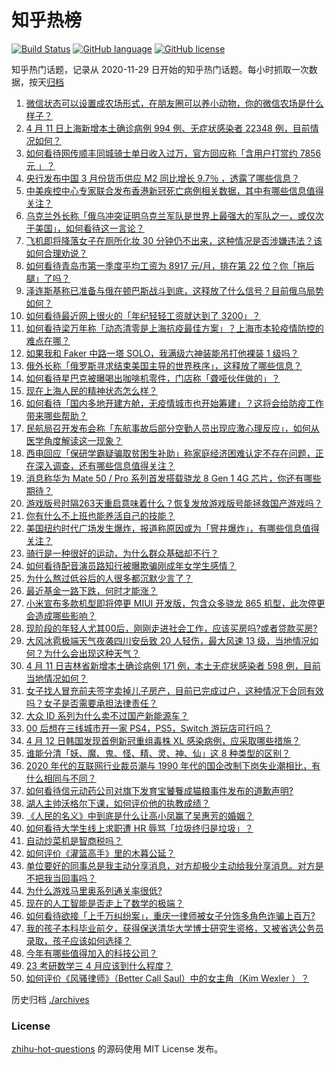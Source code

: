 # 知乎热榜
[![Build Status](https://github.com/ToWeLong/zhihu-hot-questions/workflows/CI/badge.svg)](https://github.com/ToWeLong/zhihu-hot-questions/actions)
[![GitHub language](https://img.shields.io/badge/language-golang-orange.svg)](https://golang.org/)
[![GitHub license](https://img.shields.io/github/license/ToWeLong/zhihu-hot-questions)](https://github.com/ToWeLong/zhihu-hot-questions/blob/main/LICENSE)

知乎热门话题，记录从 2020-11-29 日开始的知乎热门话题。每小时抓取一次数据，按天[归档](./archives)

<!-- BEGIN -->

1. [微信状态可以设置成农场形式，在朋友圈可以养小动物，你的微信农场是什么样子？](https://www.zhihu.com/question/527415557)
1. [4 月 11 日上海新增本土确诊病例 994 例、无症状感染者 22348 例，目前情况如何？](https://www.zhihu.com/question/527415988)
1. [如何看待网传顺丰同城骑士单日收入过万，官方回应称「含用户打赏约 7856 元 」？](https://www.zhihu.com/question/527331781)
1. [央行发布中国 3 月份货币供应 M2 同比增长 9.7％ ，透露了哪些信息？](https://www.zhihu.com/question/527309015)
1. [中美疾控中心专家联合发布香港新冠死亡病例相关数据，其中有哪些信息值得关注？](https://www.zhihu.com/question/527368560)
1. [乌克兰外长称「俄乌冲突证明乌克兰军队是世界上最强大的军队之一，或仅次于美国」，如何看待这一言论？](https://www.zhihu.com/question/527253654)
1. [飞机即将降落女子在厕所化妆 30 分钟仍不出来，这种情况是否涉嫌违法？该如何合理劝说？](https://www.zhihu.com/question/527356916)
1. [如何看待青岛市第一季度平均工资为 8917 元/月，排在第 22 位？你「拖后腿」了吗？](https://www.zhihu.com/question/527087565)
1. [泽连斯基称已准备与俄在顿巴斯战斗到底，这释放了什么信号？目前俄乌局势如何？](https://www.zhihu.com/question/527431308)
1. [如何看待最近网上很火的「年纪轻轻工资就达到了 3200」？](https://www.zhihu.com/question/520535266)
1. [如何看待梁万年称「动态清零是上海抗疫最佳方案」？上海市本轮疫情防控的难点在哪？](https://www.zhihu.com/question/527246905)
1. [如果我和 Faker 中路一塔 SOLO，我满级六神装能吊打他裸装 1 级吗？](https://www.zhihu.com/question/526426542)
1. [俄外长称「俄罗斯寻求结束美国主导的世界秩序」，这释放了哪些信息？](https://www.zhihu.com/question/527455034)
1. [如何看待星巴克被曝喝出咖啡机零件，门店称「聋哑伙伴做的」？](https://www.zhihu.com/question/527461477)
1. [现在上海人民的精神状态怎么样？](https://www.zhihu.com/question/526879542)
1. [如何看待「国内多地开建方舱，无疫情城市也开始筹建」？这将会给防疫工作带来哪些帮助？](https://www.zhihu.com/question/527308223)
1. [民航局召开发布会称「东航事故后部分空勤人员出现应激心理反应」，如何从医学角度解读这一现象？](https://www.zhihu.com/question/527296203)
1. [西电回应「保研学霸疑骗取贫困生补助」称家庭经济困难认定不存在问题，正在深入调查，还有哪些信息值得关注？](https://www.zhihu.com/question/527431357)
1. [消息称华为 Mate 50 / Pro 系列首发搭载骁龙 8 Gen 1 4G 芯片，你还有哪些期待？](https://www.zhihu.com/question/526559030)
1. [游戏版号时隔263天重启意味着什么？恢复发放游戏版号能拯救国产游戏吗？](https://www.zhihu.com/question/527463158)
1. [你有什么不上班也能养活自己的技能？](https://www.zhihu.com/question/485023739)
1. [美国纽约时代广场发生爆炸，报道称原因或为「窨井爆炸」，有哪些信息值得关注？](https://www.zhihu.com/question/527249282)
1. [骑行是一种很好的运动，为什么群众基础却不行？](https://www.zhihu.com/question/503126853)
1. [如何看待配音演员路知行被曝欺骗刚成年女学生感情？](https://www.zhihu.com/question/526928250)
1. [为什么熬过低谷后的人很多都沉默少言了？](https://www.zhihu.com/question/521456695)
1. [最近基金一路下跌，何时才能涨？](https://www.zhihu.com/question/526650226)
1. [小米宣布多款机型即将停更 MIUI 开发版，包含众多骁龙 865 机型，此次停更会造成哪些影响？](https://www.zhihu.com/question/526867949)
1. [现阶段的年轻人尤其00后，刚刚走进社会工作，应该买房吗?或者贷款买房?](https://www.zhihu.com/question/527276870)
1. [大风冰雹极端天气夜袭四川安岳致 20 人轻伤，最大风速 13 级，当地情况如何？为什么会出现这种天气？](https://www.zhihu.com/question/527432858)
1. [4 月 11 日吉林省新增本土确诊病例 171 例，本土无症状感染者 598 例，目前当地情况如何？](https://www.zhihu.com/question/527422821)
1. [女子找人冒充前夫签字卖掉儿子房产，目前已完成过户，这种情况下合同有效吗？女子是否需要承担法律责任？](https://www.zhihu.com/question/527445536)
1. [大众 ID 系列为什么卖不过国产新能源车？](https://www.zhihu.com/question/526182380)
1. [00 后想在三线城市开一家 PS4，PS5，Switch 游玩店可行吗？](https://www.zhihu.com/question/526434287)
1. [4 月 12 日韩国发现首例新冠重组毒株 XL 感染病例，应采取哪些措施？](https://www.zhihu.com/question/527477218)
1. [谁能分清「妖、魔、鬼、怪、精、灵、神、仙」这 8 种类型的区别？](https://www.zhihu.com/question/419954742)
1. [2020 年代的互联网行业裁员潮与 1990 年代的国企改制下岗失业潮相比，有什么相同与不同？](https://www.zhihu.com/question/527108284)
1. [如何看待信元动药公司对旗下发育宝饕餮成猫粮事件发布的道歉声明?](https://www.zhihu.com/question/527045482)
1. [湖人主帅沃格尔下课，如何评价他的执教成绩？](https://www.zhihu.com/question/527259360)
1. [《人民的名义》中到底是什么让高小凤赢了吴惠芳的婚姻？](https://www.zhihu.com/question/59140325)
1. [如何看待大学生线上求职遭 HR 辱骂「垃圾终归是垃圾」？](https://www.zhihu.com/question/527425063)
1. [自动炒菜机是智商税吗？](https://www.zhihu.com/question/437040736)
1. [如何评价《灌篮高手》里的木暮公延？](https://www.zhihu.com/question/266600003)
1. [单位要好的同事总是我主动分享消息，对方却极少主动给我分享消息。对方是不把我当回事吗？](https://www.zhihu.com/question/524123330)
1. [为什么游戏马里奥系列通关率很低?](https://www.zhihu.com/question/524440933)
1. [现在的人工智能是否走上了数学的极端？](https://www.zhihu.com/question/519393525)
1. [如何看待欲接「上千万纠纷案」，重庆一律师被女子分饰多角色诈骗上百万?](https://www.zhihu.com/question/527130947)
1. [我的孩子本科毕业前夕，获得保送清华大学博士研究生资格，又被省选公务员录取，孩子应该如何选择？](https://www.zhihu.com/question/515866057)
1. [今年有哪些值得加入的科技公司？](https://www.zhihu.com/question/365352880)
1. [23 考研数学三 4 月应该到什么程度？](https://www.zhihu.com/question/452445415)
1. [如何评价《风骚律师》（Better Call Saul）中的女主角（Kim Wexler ）？](https://www.zhihu.com/question/40500137)

<!-- END -->

历史归档 [./archives](./archives)


### License
[zhihu-hot-questions](https://github.com/towelong/zhihu-hot-questions) 的源码使用 MIT License 发布。